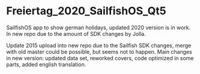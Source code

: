 # Freiertag_2020_SailfishOS_Qt5
SailfishOS app to show german holidays, updated 2020 version is in work. In new repo due to the amount of SDK changes by Jolla.

Update 2015 upload into new repo due to the Sailfish SDK changes, merge with old master could be possible, but seems not to happen. Main changes in new version: updated data set, reworked covers, code optimized in some parts, added english translation.
